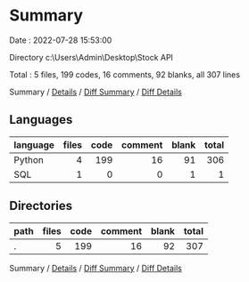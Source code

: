 # Summary

Date : 2022-07-28 15:53:00

Directory c:\\Users\\Admin\\Desktop\\Stock API

Total : 5 files,  199 codes, 16 comments, 92 blanks, all 307 lines

Summary / [Details](details.md) / [Diff Summary](diff.md) / [Diff Details](diff-details.md)

## Languages
| language | files | code | comment | blank | total |
| :--- | ---: | ---: | ---: | ---: | ---: |
| Python | 4 | 199 | 16 | 91 | 306 |
| SQL | 1 | 0 | 0 | 1 | 1 |

## Directories
| path | files | code | comment | blank | total |
| :--- | ---: | ---: | ---: | ---: | ---: |
| . | 5 | 199 | 16 | 92 | 307 |

Summary / [Details](details.md) / [Diff Summary](diff.md) / [Diff Details](diff-details.md)